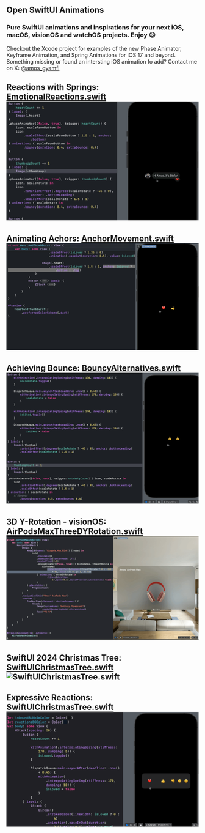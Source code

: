 ## Open SwiftUI Animations
### Pure SwiftUI animations and inspirations for your next iOS, macOS, visionOS and watchOS projects. Enjoy 😊 

Checkout the Xcode project for examples of the new Phase Animator, Keyframe Animation, and Spring Animations for iOS 17 and beyond. Something missing or found an intersting iOS animation fo add? Contact me on X: [@amos_gyamfi](https://twitter.com/amos_gyamfi) 

**Reactions with Springs**: [EmotionalReactions.swift]()
![EmotionalReactions.swift](GIF_Previews/emotionalReactions.gif)
---

**Animating Achors**: [AnchorMovement.swift]()
![AnchorMovement.swift](GIF_Previews/anchorMovement.gif)
---

**Achieving Bounce**: [BouncyAlternatives.swift]()
![BouncyAlternative.swift](GIF_Previews/bouncyAlternative.gif)
---

**3D Y-Rotation - visionOS**: [AirPodsMaxThreeDYRotation.swift]()
![AirPodsMaxAnimation.swift](GIF_Previews/AirPodsMaxAnimation.gif)
---

**SwiftUI 2024 Christmas Tree**: [SwiftUIChristmasTree.swift]()
![SwiftUIChristmasTree.swift](GIF_Previews/SwiftUIChristmasTree.gif)
---

**Expressive Reactions**: [SwiftUIChristmasTree.swift]()
![SwiftUIChristmasTree.swift](GIF_Previews/ExpressiveReactions.gif)
---





